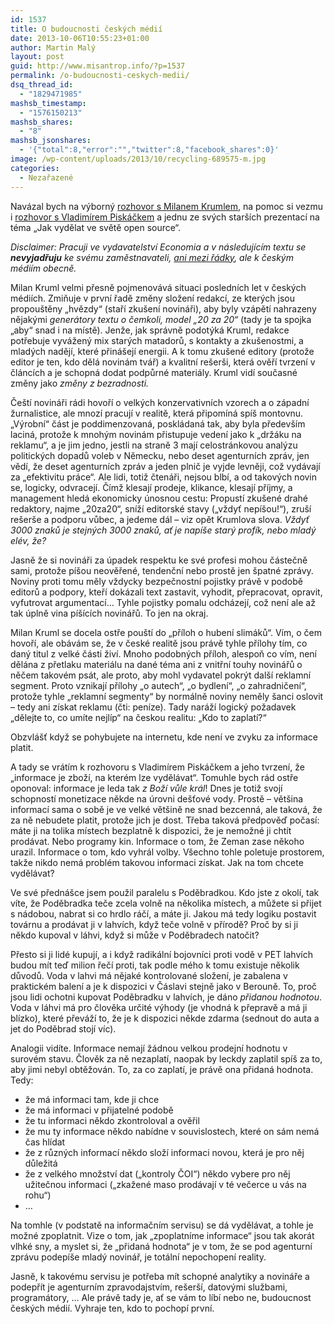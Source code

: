 ```yaml
---
id: 1537
title: O budoucnosti českých médií
date: 2013-10-06T10:55:23+01:00
author: Martin Malý
layout: post
guid: http://www.misantrop.info/?p=1537
permalink: /o-budoucnosti-ceskych-medii/
dsq_thread_id:
  - "1829471985"
mashsb_timestamp:
  - "1576150213"
mashsb_shares:
  - "8"
mashsb_jsonshares:
  - '{"total":8,"error":"","twitter":8,"facebook_shares":0}'
image: /wp-content/uploads/2013/10/recycling-689575-m.jpg
categories:
  - Nezařazené
---
```

Navázal bych na výborný [rozhovor s Milanem Krumlem](http://www.mediaguru.cz/2013/10/propousteni-novinaru-je-projevem-bezradnosti/), na pomoc si vezmu i [rozhovor s Vladimírem Piskáčkem](http://www.ceskatelevize.cz/ivysilani/1096898594-udalosti-komentare/213411000370930/) a jednu ze svých starších prezentací na téma &#8222;Jak vydělat ve světě open source&#8220;.

<!--more-->

_Disclaimer: Pracuji ve vydavatelství Economia a v následujícím textu se **nevyjadřuju** ke svému zaměstnavateli, [ani mezi řádky](http://www.misantrop.info/sdeleni-bileho-papiru/), ale k českým médiím obecně._

Milan Kruml velmi přesně pojmenovává situaci posledních let v českých médiích. Zmiňuje v první řadě změny složení redakcí, ze kterých jsou propouštěny &#8222;hvězdy&#8220; (staří zkušení novináři), aby byly vzápětí nahrazeny nějakými _generátory textu o čemkoli, model &#8222;20 za 20&#8220;_ (tady je ta spojka &#8222;aby&#8220; snad i na místě). Jenže, jak správně podotýká Kruml, redakce potřebuje vyvážený mix starých matadorů, s kontakty a zkušenostmi, a mladých nadějí, které přinášejí energii. A k tomu zkušené editory (protože editor je ten, kdo dělá novinám tvář) a kvalitní rešerši, která ověří tvrzení v článcích a je schopná dodat podpůrné materiály. Kruml vidí současné změny jako _změny z bezradnosti._

Čeští novináři rádi hovoří o velkých konzervativních vzorech a o západní žurnalistice, ale mnozí pracují v realitě, která připomíná spíš montovnu. &#8222;Výrobní&#8220; část je poddimenzovaná, poskládaná tak, aby byla především laciná, protože k mnohým novinám přistupuje vedení jako k &#8222;držáku na reklamu&#8220;, a je jim jedno, jestli na straně 3 mají celostránkovou analýzu politických dopadů voleb v Německu, nebo deset agenturních zpráv, jen vědí, že deset agenturních zpráv a jeden plnič je vyjde levněji, což vydávají za &#8222;efektivitu práce&#8220;. Ale lidi, totiž čtenáři, nejsou blbí, a od takových novin se, logicky, odvracejí. Čímž klesají prodeje, klikance, klesají příjmy, a management hledá ekonomicky únosnou cestu: Propustí zkušené drahé redaktory, najme &#8222;20za20&#8220;, sníží editorské stavy (&#8222;vždyť nepíšou!&#8220;), zruší rešerše a podporu vůbec, a jedeme dál &#8211; viz opět Krumlova slova. _Vždyť 3000 znaků je stejných 3000 znaků, ať je napíše starý profík, nebo mladý elév, že?_

Jasně že si novináři za úpadek respektu ke své profesi mohou částečně sami, protože píšou neověřené, tendenční nebo prostě jen špatné zprávy. Noviny proti tomu měly vždycky bezpečnostní pojistky právě v podobě editorů a podpory, kteří dokázali text zastavit, vyhodit, přepracovat, opravit, vyfutrovat argumentací&#8230; Tyhle pojistky pomalu odcházejí, což není ale až tak úplně vina píšících novinářů. To jen na okraj.

Milan Kruml se docela ostře pouští do &#8222;příloh o hubení slimáků&#8220;. Vím, o čem hovoří, ale obávám se, že v české realitě jsou právě tyhle přílohy tím, co daný titul z velké části živí. Mnoho podobných příloh, alespoň co vím, není dělána z přetlaku materiálu na dané téma ani z vnitřní touhy novinářů o něčem takovém psát, ale proto, aby mohl vydavatel pokrýt další reklamní segment. Proto vznikají přílohy &#8222;o autech&#8220;, &#8222;o bydlení&#8220;, &#8222;o zahradničení&#8220;, protože tyhle &#8222;reklamní segmenty&#8220; by normálně noviny neměly šanci oslovit &#8211; tedy ani získat reklamu (čti: peníze). Tady naráží logický požadavek &#8222;dělejte to, co umíte nejlíp&#8220; na českou realitu: &#8222;Kdo to zaplatí?&#8220;

Obzvlášť když se pohybujete na internetu, kde není ve zvyku za informace platit.

A tady se vrátím k rozhovoru s Vladimírem Piskáčkem a jeho tvrzení, že &#8222;informace je zboží, na kterém lze vydělávat&#8220;. Tomuhle bych rád ostře oponoval: informace je leda tak _z Boží vůle král_! Dnes je totiž svojí schopností monetizace někde na úrovni dešťové vody. Prostě &#8211; většina informací sama o sobě je ve velké většině ne snad bezcenná, ale taková, že za ně nebudete platit, protože jich je dost. Třeba taková předpověď počasí: máte ji na tolika místech bezplatně k dispozici, že je nemožné ji chtít prodávat. Nebo programy kin. Informace o tom, že Zeman zase někoho urazil. Informace o tom, kdo vyhrál volby. Všechno tohle poletuje prostorem, takže nikdo nemá problém takovou informaci získat. Jak na tom chcete vydělávat?

Ve své přednášce jsem použil paralelu s Poděbradkou. Kdo jste z okolí, tak víte, že Poděbradka teče zcela volně na několika místech, a můžete si přijet s nádobou, nabrat si co hrdlo ráčí, a máte ji. Jakou má tedy logiku postavit továrnu a prodávat ji v lahvích, když teče volně v přírodě? Proč by si ji někdo kupoval v láhvi, když si může v Poděbradech natočit?

Přesto si ji lidé kupují, a i když radikální bojovníci proti vodě v PET lahvích budou mít teď milion řečí proti, tak podle mého k tomu existuje několik důvodů. Voda v lahvi má nějaké kontrolované složení, je zabalena v praktickém balení a je k dispozici v Čáslavi stejně jako v Berouně. To, proč jsou lidi ochotni kupovat Poděbradku v lahvích, je dáno _přidanou hodnotou_. Voda v láhvi má pro člověka určité výhody (je vhodná k přepravě a má ji blízko), které převáží to, že je k dispozici někde zdarma (sednout do auta a jet do Poděbrad stojí víc).

Analogii vidíte. Informace nemají žádnou velkou prodejní hodnotu v surovém stavu. Člověk za ně nezaplatí, naopak by leckdy zaplatil spíš za to, aby jimi nebyl obtěžován. To, za co zaplatí, je právě ona přidaná hodnota. Tedy:

  * že má informaci tam, kde ji chce
  * že má informaci v přijatelné podobě
  * že tu informaci někdo zkontroloval a ověřil
  * že mu ty informace někdo nabídne v souvislostech, které on sám nemá čas hlídat
  * že z různých informací někdo složí informaci novou, která je pro něj důležitá
  * že z velkého množství dat (&#8222;kontroly ČOI&#8220;) někdo vybere pro něj užitečnou informaci (&#8222;zkažené maso prodávají v té večerce u vás na rohu&#8220;)
  * &#8230;

Na tomhle (v podstatě na informačním servisu) se dá vydělávat, a tohle je možné zpoplatnit. Vize o tom, jak &#8222;zpoplatníme informace&#8220; jsou tak akorát vlhké sny, a myslet si, že &#8222;přidaná hodnota&#8220; je v tom, že se pod agenturní zprávu podepíše mladý novinář, je totální nepochopení reality.

Jasně, k takovému servisu je potřeba mít schopné analytiky a novináře a podepřít je agenturním zpravodajstvím, rešerší, datovými službami, programátory, &#8230; Ale právě tady je, ať se vám to líbí nebo ne, budoucnost českých médií. Vyhraje ten, kdo to pochopí první.